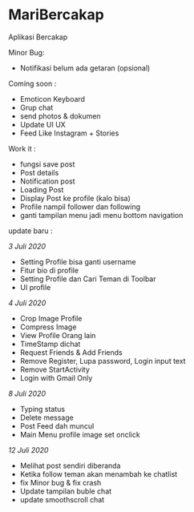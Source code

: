 # MariBercakap
Aplikasi Bercakap

Minor Bug:
- Notifikasi belum ada getaran (opsional)

Coming soon :
- Emoticon Keyboard
- Grup chat
- send photos & dokumen
- Update UI UX
- Feed Like Instagram + Stories

Work it :
- fungsi save post
- Post details
- Notification post
- Loading Post
- Display Post ke profile (kalo bisa)
- Profile nampil follower dan following
- ganti tampilan menu jadi menu bottom navigation

update baru :

*3 Juli 2020*
- Setting Profile bisa ganti username
- Fitur bio di profile
- Setting Profile dan Cari Teman di Toolbar
- UI profile

*4 Juli 2020*
- Crop Image Profile
- Compress Image
- View Profile Orang lain
- TimeStamp dichat
- Request Friends & Add Friends
- Remove Register, Lupa password, Login input text
- Remove StartActivity
- Login with Gmail Only

*8 Juli 2020*
- Typing status
- Delete message
- Post Feed dah muncul
- Main Menu profile image set onclick

*12 Juli 2020*
- Melihat post sendiri diberanda
- Ketika follow teman akan menambah ke chatlist
- fix Minor bug & fix crash
- Update tampilan buble chat
- update smoothscroll chat

